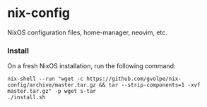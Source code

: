 nix-config
==========

NixOS configuration files, home-manager, neovim, etc.

### Install

On a fresh NixOS installation, run the following command:

```
nix-shell --run "wget -c https://github.com/gvolpe/nix-config/archive/master.tar.gz && tar --strip-components=1 -xvf master.tar.gz" -p wget s-tar
./install.sh
```
